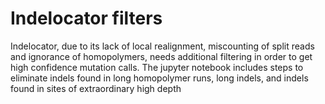 # Indelocator filters

Indelocator, due to its lack of local realignment, miscounting of split reads and ignorance of homopolymers, 
needs additional filtering in order to get high confidence mutation calls. The jupyter notebook includes steps 
to eliminate indels found in long homopolymer runs, long indels, and indels found in sites of extraordinary high depth 
